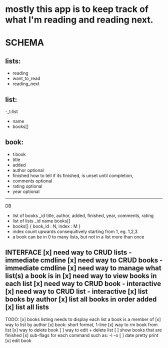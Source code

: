 
# mostly this app is to keep track of what I'm reading and reading next.

# SCHEMA
## lists:
- reading
- want_to_read
- reading_next
## list:
-_t:list
- name
- books[]
## book:
- t:book
- title
- added
- author            optional
- finished          how to tell if its finished, is unset until completion,
- comments          optional
- rating            optional
- year              optional

------------
DB
- list of books
    _id
    title, author, added,
    finished, year,
    comments, rating
- list of lists
    _id
    name
    books[]
- books[]
    { book_id : N, index : M }
- index count upwards consequitively starting from 1, eg. 1,2,3
- a book can be in 0 to many lists, but not in a list more than once

INTERFACE
[x] need way to CRUD lists - immediate cmdline
[x] need way to CRUD books - immediate cmdline
[x] need way to manage what list(s) a book is in
[x] need way to view books in each list
[x] need way to CRUD book - interactive
[x] need way to CRUD list - interactive
[x] list books by author
[x] list all books in order added
[x] list all lists
------------

TODO:
[x] books listing needs to display each list a book is a member of
[x] way to list by author
[x] book: short format, 1-line
[x] way to rm book from list
[x] way to delete book
[ ] way to edit + delete list
[ ] show books that are finished
[x] sub-flags for each command such as: -l <limit> -o <order>
[ ] date pretty print
[x] edit book


